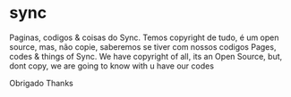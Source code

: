 sync
====

Paginas, codigos & coisas do Sync.
Temos copyright de tudo, é um open source, mas, não copie, saberemos se tiver com nossos codigos
Pages, codes & things of Sync.
We have copyright of all, its an Open Source, but, dont copy, we are going to know with u have our codes

Obrigado
Thanks
